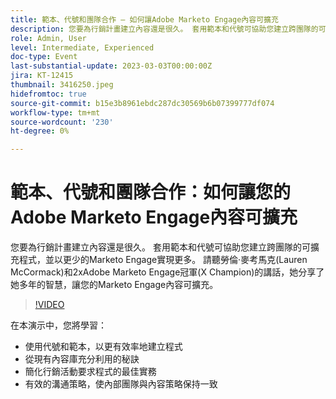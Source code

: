 ```yaml
---
title: 範本、代號和團隊合作 — 如何讓Adobe Marketo Engage內容可擴充
description: 您要為行銷計畫建立內容還是很久。 套用範本和代號可協助您建立跨團隊的可擴充程式，並以更少的Marketo Engage實現更多。 請聽勞倫·麥考馬克(Lauren McCormack)和2xAdobe Marketo Engage冠軍(X Champion)的講話，她分享了她多年的智慧，讓您的Marketo Engage內容可擴充。 在本演示中，您將學習： — 使用令牌和模板以更高效地構建程式 — 從現有內容庫中充分利用的提示 — 最佳實踐以簡化您的促銷活動請求流程 — 有效的溝通策略以使內部團隊與內容策略保持一致
role: Admin, User
level: Intermediate, Experienced
doc-type: Event
last-substantial-update: 2023-03-03T00:00:00Z
jira: KT-12415
thumbnail: 3416250.jpeg
hidefromtoc: true
source-git-commit: b15e3b8961ebdc287dc30569b6b07399777df074
workflow-type: tm+mt
source-wordcount: '230'
ht-degree: 0%

---
```



# 範本、代號和團隊合作：如何讓您的Adobe Marketo Engage內容可擴充

您要為行銷計畫建立內容還是很久。 套用範本和代號可協助您建立跨團隊的可擴充程式，並以更少的Marketo Engage實現更多。 請聽勞倫·麥考馬克(Lauren McCormack)和2xAdobe Marketo Engage冠軍(X Champion)的講話，她分享了她多年的智慧，讓您的Marketo Engage內容可擴充。

>[!VIDEO](https://video.tv.adobe.com/v/3416250/?quality=12&learn=on)

在本演示中，您將學習：

- 使用代號和範本，以更有效率地建立程式
- 從現有內容庫充分利用的秘訣
- 簡化行銷活動要求程式的最佳實務
- 有效的溝通策略，使內部團隊與內容策略保持一致